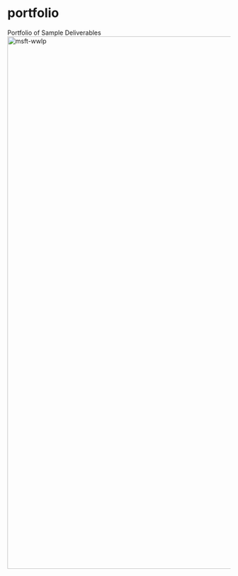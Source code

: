 # portfolio
Portfolio of Sample Deliverables
<img width="1204" alt="msft-wwlp" src="https://github.com/user-attachments/assets/f9f3b5a4-1966-4dab-8126-e268e903b30f" />

